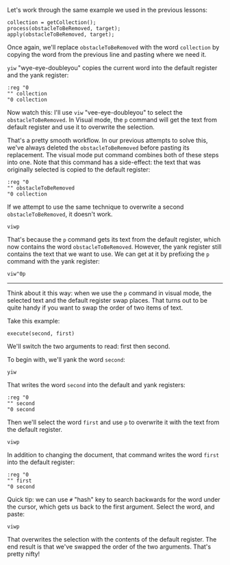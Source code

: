 Let's work through the same example we used in the previous lessons:

    collection = getCollection();
    process(obstacleToBeRemoved, target);
    apply(obstacleToBeRemoved, target);

Once again, we'll replace `obstacleToBeRemoved` with the word `collection` by copying the word from the previous line and pasting where we need it.

`yiw` "wye-eye-doubleyou" copies the current word into the default register and the yank register:  

    :reg "0
    "" collection
    "0 collection

Now watch this: I'll use `viw` "vee-eye-doubleyou" to select the `obstacleToBeRemoved`. In Visual mode, the `p` command will get the text from default register and use it to overwrite the selection.

That's a pretty smooth workflow. In our previous attempts to solve this, we've always deleted the `obstacleToBeRemoved` before pasting its replacement. The visual mode put command combines both of these steps into one. Note that this command has a side-effect: the text that was originally selected is copied to the default register:

    :reg "0
    "" obstacleToBeRemoved
    "0 collection

If we attempt to use the same technique to overwrite a second `obstacleToBeRemoved`, it doesn't work.

    viwp

That's because the `p` command gets its text from the default register, which now contains the word `obstacleToBeRemoved`. However, the yank register still contains the text that we want to use. We can get at it by prefixing the `p` command with the yank register:

    viw"0p

---

Think about it this way: when we use the `p` command in visual mode, the selected text and the default register swap places. That turns out to be quite handy if you want to swap the order of two items of text.

Take this example:

    execute(second, first)

We'll switch the two arguments to read: first then second.

To begin with, we'll yank the word `second`:

    yiw

That writes the word `second` into the default and yank registers:

    :reg "0
    "" second
    "0 second

Then we'll select the word `first` and use `p` to overwrite it with the text from the default register.

    viwp

In addition to changing the document, that command writes the word `first` into the default register:

    :reg "0
    "" first
    "0 second

Quick tip: we can use `#` "hash" key to search backwards for the word under the cursor, which gets us back to the first argument. Select the word, and paste:

    viwp

That overwrites the selection with the contents of the default register. The end result is that we've swapped the order of the two arguments. That's pretty nifty!
